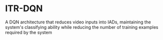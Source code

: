 # ITR-DQN
A DQN architecture that reduces video inputs into IADs, maintaining the system's classifying ability while reducing the number of training examples required by the system
